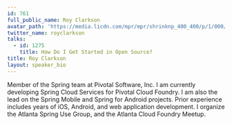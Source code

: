 ```yaml
---
id: 761
full_public_name: Roy Clarkson
avatar_path: 'https://media.licdn.com/mpr/mpr/shrinknp_400_400/p/1/000/11e/263/2dcbb88.jpg'
twitter_name: royclarkson
talks:
  - id: 1275
    title: How Do I Get Started in Open Source?
title: Roy Clarkson
layout: speaker_bio
---
```



Member of the Spring team at Pivotal Software, Inc. I am currently developing Spring Cloud Services for Pivotal Cloud Foundry. I am also the lead on the Spring Mobile and Spring for Android projects. Prior experience includes years of iOS, Android, and web application development. I organize the Atlanta Spring Use Group, and the Atlanta Cloud Foundry Meetup.